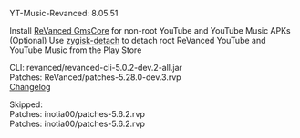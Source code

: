 YT-Music-Revanced: 8.05.51  

Install [ReVanced GmsCore](https://github.com/ReVanced/GmsCore/releases/latest) for non-root YouTube and YouTube Music APKs  
(Optional) Use [zygisk-detach](https://github.com/j-hc/zygisk-detach/releases/latest) to detach root ReVanced YouTube and YouTube Music from the Play Store
  
CLI: revanced/revanced-cli-5.0.2-dev.2-all.jar  
Patches: ReVanced/patches-5.28.0-dev.3.rvp  
[Changelog](https://github.com/ReVanced/revanced-patches/releases/tag/v5.28.0-dev.3)  

Skipped:  
Patches: inotia00/patches-5.6.2.rvp  
Patches: inotia00/patches-5.6.2.rvp                                                                                            
